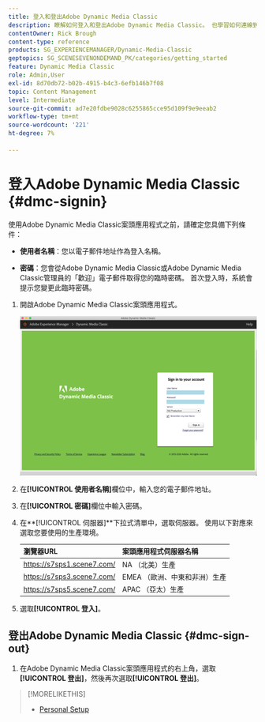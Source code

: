 ```yaml
---
title: 登入和登出Adobe Dynamic Media Classic
description: 瞭解如何登入和登出Adobe Dynamic Media Classic。 也學習如何連線到北美(NA)或歐洲、中東、非洲(EMEA)或亞太(APAC)的生產伺服器。
contentOwner: Rick Brough
content-type: reference
products: SG_EXPERIENCEMANAGER/Dynamic-Media-Classic
geptopics: SG_SCENESEVENONDEMAND_PK/categories/getting_started
feature: Dynamic Media Classic
role: Admin,User
exl-id: 8d70db72-b02b-4915-b4c3-6efb146b7f08
topic: Content Management
level: Intermediate
source-git-commit: ad7e20fdbe9028c6255865cce95d109f9e9eeab2
workflow-type: tm+mt
source-wordcount: '221'
ht-degree: 7%

---
```


<!-- UPDATE THIS TOPIC AFTER DECEMBER 31, 2020!!!!! -->

# 登入Adobe Dynamic Media Classic {#dmc-signin}

使用Adobe Dynamic Media Classic案頭應用程式之前，請確定您具備下列條件：

* **使用者名稱**：您以電子郵件地址作為登入名稱。

* **密碼**：您會從Adobe Dynamic Media Classic或Adobe Dynamic Media Classic管理員的「歡迎」電子郵件取得您的臨時密碼。 首次登入時，系統會提示您變更此臨時密碼。

1. 開啟Adobe Dynamic Media Classic案頭應用程式。

   ![Adobe Dynamic Media Classic登入](/help/using/assets/dmclassic-login1.png)

1. 在&#x200B;**[!UICONTROL 使用者名稱]**&#x200B;欄位中，輸入您的電子郵件地址。
1. 在&#x200B;**[!UICONTROL 密碼]**&#x200B;欄位中輸入密碼。
1. 在&#x200B;**[!UICONTROL 伺服器]**下拉式清單中，選取伺服器。
使用以下對應來選取您要使用的生產環境。

   | 瀏覽器URL | 案頭應用程式伺服器名稱 |
   | --- | --- |
   | https://s7sps1.scene7.com/ | NA （北美）生產 |
   | https://s7sps3.scene7.com/ | EMEA （歐洲、中東和非洲）生產 |
   | https://s7sps5.scene7.com/ | APAC （亞太）生產 |

1. 選取&#x200B;**[!UICONTROL 登入]**。

## 登出Adobe Dynamic Media Classic {#dmc-sign-out}

1. 在Adobe Dynamic Media Classic案頭應用程式的右上角，選取&#x200B;**[!UICONTROL 登出]**，然後再次選取&#x200B;**[!UICONTROL 登出]**。

>[!MORELIKETHIS]
>
>* [Personal Setup](personal-setup.md#personal_setup)
